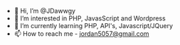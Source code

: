 - 👋 Hi, I’m @JDawwgy
- 👀 I’m interested in PHP, JavasScript and Wordpress
- 🌱 I’m currently learning PHP, API's, Javascript/JQuery
- 📫 How to reach me - jordan5057@gmail.com

